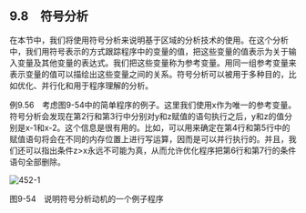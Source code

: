 ## 9.8　符号分析

在本节中，我们将使用符号分析来说明基于区域的分析技术的使用。在这个分析中，我们用符号表示的方式跟踪程序中的变量的值，把这些变量的值表示为关于输入变量及其他变量的表达式。我们把这些变量称为参考变量。用同一组参考变量来表示变量的值可以描绘出这些变量之间的关系。符号分析可以被用于多种目的，比如优化、并行化和用于程序理解的分析。

例9.56　考虑图9-54中的简单程序的例子。这里我们使用x作为唯一的参考变量。符号分析会发现在第2行和第3行中分别对y和z赋值的语句执行之后，y和z的值分别是x-1和x-2。这个信息是很有用的。比如，可以用来确定在第4行和第5行中的赋值语句将会在不同的内存位置上进行写运算，因而是可以并行执行的。并且，我们还可以指出条件z>x永远不可能为真，从而允许优化程序把第6行和第7行的条件语句全部删除。

![452-1](../Images/image04760.jpeg)

图9-54　说明符号分析动机的一个例子程序